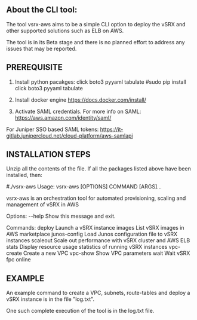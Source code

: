 About the CLI tool:
-------------------

The tool vsrx-aws aims to be a simple CLI option to deploy the vSRX and other supported solutions such as ELB on AWS. 

The tool is in its Beta stage and there is no planned effort to address any issues that may be reported. 


PREREQUISITE
--------------

1. Install python pacakges: click boto3 pyyaml tabulate
   #sudo pip install click boto3 pyyaml tabulate

2. Install docker engine 
  https://docs.docker.com/install/

3. Activate SAML credentials. For more info on SAML:
   https://aws.amazon.com/identity/saml/

  For Juniper SSO based SAML tokens:
  https://it-gitlab.junipercloud.net/cloud-platform/aws-samlapi


INSTALLATION STEPS
------------------

Unzip all the contents of the file. If all the packages listed above have been installed, then:

#./vsrx-aws
Usage: vsrx-aws [OPTIONS] COMMAND [ARGS]...

  vsrx-aws is an orchestration tool for automated provisioning, scaling and management of vSRX in AWS
  
Options:
  --help  Show this message and exit.
  
Commands:
  deploy        Launch a vSRX instance
  images        List vSRX images in AWS marketplace
  junos-config  Load Junos configuration file to vSRX instances
  scaleout      Scale out performance with vSRX cluster and AWS ELB
  stats         Display resource usage statistics of running vSRX instances
  vpc-create    Create a new VPC
  vpc-show      Show VPC parameters
  wait          Wait vSRX fpc online
  
EXAMPLE
-------

An example command to create a VPC, subnets, route-tables and deploy a vSRX instance is in the file "log.txt".

One such complete execution of the tool is in the log.txt file. 

